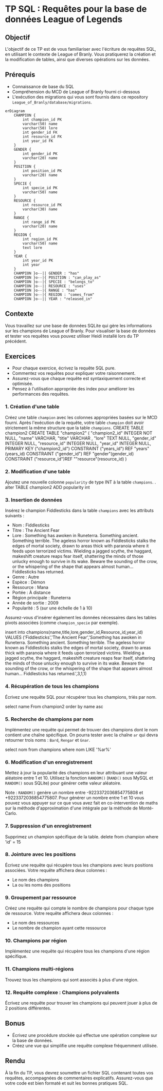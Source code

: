 # TP SQL : Requêtes pour la base de données League of Legends

## Objectif
L'objectif de ce TP est de vous familiariser avec l'écriture de requêtes SQL, en utilisant le contexte de League of Branly. Vous pratiquerez la création et la modification de tables, ainsi que diverses opérations sur les données.

## Prérequis
- Connaissance de base du SQL
- Compréhension du MCD de League of Branly fourni ci-dessous
- L'exécution des migrations qui vous sont fournis dans ce repository `League_of_Branly/database/migrations`.

```mermaid
erDiagram
    CHAMPION {
        int champion_id PK
        varchar(50) name
        varchar(50) lore
        int gender_id FK
        int resource_id FK
        int year_id FK
    }
    GENDER {
        int gender_id PK
        varchar(20) name
    }
    POSITION {
        int position_id PK
        varchar(20) name
    }
    SPECIE {
        int specie_id PK
        varchar(50) name
    }
    RESOURCE {
        int resource_id PK
        varchar(30) name
    }
    RANGE {
        int range_id PK
        varchar(20) name
    }
    REGION {
        int region_id PK
        varchar(50) name
        text lore
    }
    YEAR {
        int year_id PK
        int year
    }
    CHAMPION }o--|| GENDER : "has"
    CHAMPION }o--|{ POSITION : "can_play_as"
    CHAMPION }o--|{ SPECIE : "belongs_to"
    CHAMPION }o--|| RESOURCE : "uses"
    CHAMPION }o--|{ RANGE : "has"
    CHAMPION }o--|{ REGION : "comes_from"
    CHAMPION }o--|| YEAR : "released_in"
```

## Contexte
Vous travaillez sur une base de données SQLite qui gère les informations sur les champions de League of Branly. Pour visualiser la base de données et tester vos requêtes vous pouvez utiliser Heidi installé lors du TP précédent.

## Exercices
- Pour chaque exercice, écrivez la requête SQL pure.
- Commentez vos requêtes pour expliquer votre raisonnement.
- Assurez-vous que chaque requête est syntaxiquement correcte et optimisée.
- Pensez à l'utilisation appropriée des index pour améliorer les performances des requêtes.

### 1. Création d'une table
Créez une table `champion` avec les colonnes appropriées basées sur le MCD fourni. Après l'exécution de la requête, votre table `champion` doit avoir strictement la même structure que la table `champions`.
CREATE TABLE champion2
CREATE TABLE "champion2"
(
	"champion2_id" INTEGER NOT NULL,
	"name" VARCHAR,
	"title" VARCHAR ,
	"lore" TEXT NULL,
	"gender_id" INTEGER NULL,
	"resource_id" INTEGER NULL,
	"year_id" INTEGER NULL,
PRIMARY KEY ("champion2_id")
	CONSTRAINT ("years_id") REF "years" (years_id)
	CONSTRAINT ("gender_id") REF "gender"(gender_id)
	CONSTRAINT ("resource_id")REF ""resource"(resource_id)
)
### 2. Modification d'une table
Ajoutez une nouvelle colonne `popularity` de type INT à la table `champions`.
.
alter TABLE champion2
ADD popularity int 

### 3. Insertion de données
Insérez le champion Fiddlesticks dans la table `champions` avec les attributs suivants :
- Nom : Fiddlesticks
- Titre : The Ancient Fear
- Lore : Something has awoken in Runeterra. Something ancient. Something terrible. The ageless horror known as Fiddlesticks stalks the edges of mortal society, drawn to areas thick with paranoia where it feeds upon terrorized victims. Wielding a jagged scythe, the haggard, makeshift creature reaps fear itself, shattering the minds of those unlucky enough to survive in its wake. Beware the sounding of the crow, or the whispering of the shape that appears almost human... Fiddlesticks has returned. 
- Genre : Autre
- Espèce : Démon
- Ressource : Mana
- Portée : À distance
- Région principale : Runeterra
- Année de sortie : 2009
- Popularité : 5 (sur une échelle de 1 à 10)

Assurez-vous d'insérer également les données nécessaires dans les tables pivots associées (comme `champion_specie` par exemple).

insert into champions(name,title,lore,gender_id,Resource_id,year_id) VALUES ('Fiddlesticks','The Ancient Fear','Something has awoken in Runeterra. Something ancient.
 Something terrible. The ageless horror known as Fiddlesticks stalks the edges of mortal society,
 drawn to areas thick with paranoia where it feeds upon terrorized victims. Wielding a jagged scythe, 
the haggard, makeshift creature reaps fear itself, shattering the minds of those unlucky enough to survive in its wake. 
Beware the sounding of the crow, or the whispering of the shape that appears almost human... Fiddlesticks has returned.',3,1,1)

### 4. Récupération de tous les champions
Écrivez une requête SQL pour récupérer tous les champions, triés par nom.

select name From champion2 
order by name asc 

### 5. Recherche de champions par nom
Implémentez une requête qui permet de trouver des champions dont le nom contient une chaîne spécifique.
On pourra tester avec la chaîne `ar` qui devra retourner trois noms : `Bard`, `Rengar` et `Gnar`.

select nom from champions 
where nom LIKE '%ar%'

### 6. Modification d'un enregistrement
Mettez à jour la popularité des champions en leur attribuant une valeur aléatoire entre 1 et 10. Utilisez la fonction `RANDOM()` (`RAND()` sous MySQL et `RANDOM()` sous SQLite) pour générer cette valeur aléatoire. 

Note : `RANDOM()` genère un nombre entre -9223372036854775808 et +9223372036854775807. Pour générer un nombre entre 1 et 10 vous pouvez vous appuyer sur ce que vous avez fait en co-intervention de maths sur la méthode d'approximation d'une intégrale par la méthode de Monté-Carlo.

### 7. Suppression d'un enregistrement
Supprimez un champion spécifique de la table.
delete from champion 
where 'id' = 15
### 8. Jointure avec les positions
Écrivez une requête qui récupère tous les champions avec leurs positions associées. Votre requête affichera deux colonnes :
* Le nom des champions
* La ou les noms des positions

### 9. Groupement par ressource
Créez une requête qui compte le nombre de champions pour chaque type de ressource. Votre requête affichera deux colonnes :
* Le nom des ressources
* Le nombre de champion ayant cette ressource

### 10. Champions par région
Implémentez une requête qui récupère tous les champions d'une région spécifique.

### 11. Champions multi-régions
Trouvez tous les champions qui sont associés à plus d'une région.

### 12. Requête complexe : Champions polyvalents
Écrivez une requête pour trouver les champions qui peuvent jouer à plus de 2 positions différentes.

## Bonus
- Écrivez une procédure stockée qui effectue une opération complexe sur la base de données.
- Créez une vue qui simplifie une requête complexe fréquemment utilisée.

## Rendu
À la fin du TP, vous devrez soumettre un fichier SQL contenant toutes vos requêtes, accompagnées de commentaires explicatifs. Assurez-vous que votre code est bien formaté et suit les bonnes pratiques SQL.
